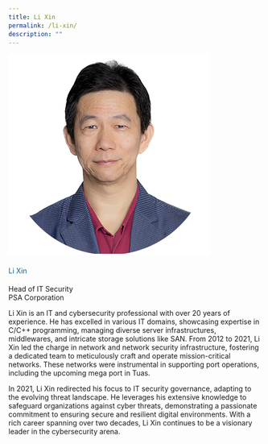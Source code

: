 ```yaml
---
title: Li Xin
permalink: /li-xin/
description: ""
---
```

<div class="row"> <div class="col is-3"> <img src="/images/Speakers_23/Session3/li xin.png"> </div> <div class="col is-9 speaker-details"> <h4>Li Xin</h4> <p>Head of IT Security <br> PSA Corporation <br> </p> <p>Li Xin is an IT and cybersecurity professional with over 20 years of experience. He has excelled in various IT domains, showcasing expertise in C/C++ programming, managing diverse server infrastructures, middlewares, and intricate storage solutions like SAN. From 2012 to 2021, Li Xin led the charge in network and network security infrastructure, fostering a dedicated team to meticulously craft and operate mission-critical networks. These networks were instrumental in supporting port operations, including the upcoming mega port in Tuas.</p> <p>In 2021, Li Xin redirected his focus to IT security governance, adapting to the evolving threat landscape. He leverages his extensive knowledge to safeguard organizations against cyber threats, demonstrating a passionate commitment to ensuring secure and resilient digital environments. With a rich career spanning over two decades, Li Xin continues to be a visionary leader in the cybersecurity arena.</p> </div> </div>





<style type="text/css"> 
    .is-left{
      text-align: left;
    }
    h4{
      font-weight: 500; 
      color: #337B9A !important;
    }
     .speaker-details p { text-align: justified; }
  </style>